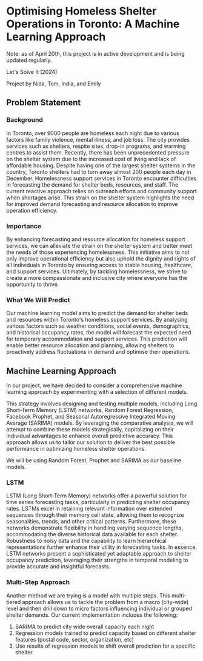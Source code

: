 # Optimising Homeless Shelter Operations in Toronto: A Machine Learning Approach

Note: as of April 20th, this project is in active development and is being updated regularly.

Let's Solve It (2024)

Project by Nida, Tom, India, and Emily

## Problem Statement

### Background

In Toronto, over 9000 people are homeless each night due to various factors like family violence, mental illness, and job loss. The city provides services such as shelters, respite sites, drop-in programs, and warming centres to assist them. Recently, there has been unprecedented pressure on the shelter system due to the increased cost of living and lack of affordable housing. Despite having one of the largest shelter systems in the country, Toronto shelters had to turn away almost 200 people each day in December. Homelessness support services in Toronto encounter difficulties in forecasting the demand for shelter beds, resources, and staff. The current reactive approach relies on outreach efforts and community support when shortages arise. This strain on the shelter system highlights the need for improved demand forecasting and resource allocation to improve operation efficiency.

### Importance

By enhancing forecasting and resource allocation for homeless support services, we can alleviate the strain on the shelter system and better meet the needs of those experiencing homelessness. This initiative aims to not only improve operational efficiency but also uphold the dignity and rights of all individuals in Toronto by ensuring access to stable housing, healthcare, and support services. Ultimately, by tackling homelessness, we strive to create a more compassionate and inclusive city where everyone has the opportunity to thrive.

### What We Will Predict

Our machine learning model aims to predict the demand for shelter beds and resources within Toronto's homeless support services. By analysing various factors such as weather conditions, social events, demographics, and historical occupancy rates, the model will forecast the expected need for temporary accommodation and support services. This prediction will enable better resource allocation and planning, allowing shelters to proactively address fluctuations in demand and optimise their operations.

## Machine Learning Approach
In our project, we have decided to consider a comprehensive machine learning approach by experimenting with a selection of different models. 

This strategy involves designing and testing multiple models, including Long Short-Term Memory (LSTM) networks, Random Forest Regression, Facebook Prophet, and Seasonal Autoregressive Integrated Moving Average (SARIMA) models. By leveraging the comparative analysis, we will attempt to combine these models strategically, capitalizing on their individual advantages to enhance overall predictive accuracy. This approach allows us to tailor our solution to deliver the best possible performance in optimizing homeless shelter operations.

We will be using Random Forest, Prophet and SARIMA as our baseline models. 

### LSTM

LSTM (Long Short-Term Memory) networks offer a powerful solution for time series forecasting tasks, particularly in predicting shelter occupancy rates. LSTMs excel in retaining relevant information over extended sequences through their memory cell state, allowing them to recognize seasonalities, trends, and other critical patterns. Furthermore, these networks demonstrate flexibility in handling varying sequence lengths, accommodating the diverse historical data available for each shelter. Robustness to noisy data and the capability to learn hierarchical representations further enhance their utility in forecasting tasks. In essence, LSTM networks present a sophisticated yet adaptable approach to shelter occupancy prediction, leveraging their strengths in temporal modeling to provide accurate and insightful forecasts.

### Multi-Step Approach
Another method we are trying is a model with multiple steps. This multi-tiered approach allows us to tackle the problem from a macro (city-wide) level and then drill down to micro factors influencing individual or grouped shelter demands. Our current implementation includes the following:
1. SARIMA to predict city wide overall capacity each night
2. Regression models trained to predict capacity based on different shelter features (postal code, sector, organization, etc)
3. Use results of regression models to shift overall prediction for a specific shelter.
